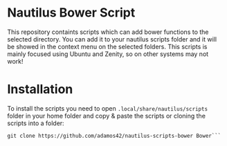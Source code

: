 # Nautilus Bower Script
This repository containts scripts which can add bower functions to the selected directory. You can add it to your nautilus scripts folder and it will be showed in the context menu on the selected folders. This scripts is mainly focused using Ubuntu and Zenity, so on other systems may not work!

# Installation
To install the scripts you need to open `.local/share/nautilus/scripts` folder in your home folder and copy & paste the scripts or cloning the scripts into a folder:
```cd ~/.local/share/nautilus/scripts
git clone https://github.com/adamos42/nautilus-scripts-bower Bower```
